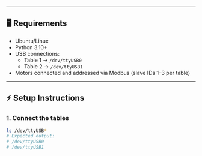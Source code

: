 
---

## 🖥️ Requirements

- Ubuntu/Linux  
- Python 3.10+  
- USB connections:
  - Table 1 → `/dev/ttyUSB0`
  - Table 2 → `/dev/ttyUSB1`  
- Motors connected and addressed via Modbus (slave IDs 1–3 per table)  

---

## ⚡ Setup Instructions

### 1. Connect the tables
```bash
ls /dev/ttyUSB*
# Expected output:
# /dev/ttyUSB0
# /dev/ttyUSB1
